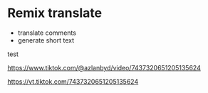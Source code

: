 # Remix translate

- translate comments
- generate short text




test

https://www.tiktok.com/@azlanbyd/video/7437320651205135624

https://vt.tiktok.com/7437320651205135624